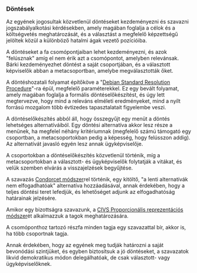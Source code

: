 ### Döntések

Az egyének jogosultak közvetlenül döntéseket kezdeményezni és szavazni jogszabályalkotási kérdésekben, amely magában foglalja a célok és a költségvetés meghatározását, és a választást a megfelelő képzettségű jelöltek közül a különböző hatalmi ágak vezető pozícióiba.

A döntéseket a fa csomópontjaiban lehet kezdeményezni, és azok "felúsznak" amíg el nem érik azt a csomópontot, amelyben relevánsak. Bárki kezdeményezhet döntést a saját csoportjában, és a választott képviselők abban a metacsoportban, amelybe megválasztották őket.

A döntéshozatali folyamat építőköve a "[Debian Standard Resolution Procedure](https://www.debian.org/vote/howto_follow)"-ra épül, megfelelő paraméterekkel. Ez egy bevált folyamat, amely magában foglalja a formális döntéselőkészítést, és úgy lett megtervezve, hogy mind a releváns elméleti eredményeket, mind a nyílt forrású mozgalom több évtizedes tapasztalatait figyelembe veszi.

A döntéselőkészítés abból áll, hogy összegyűjt egy menüt a döntés lehetséges alternatíváiból. Egy döntési alternatíva akkor lesz része a menünek, ha megfelel néhány kritériumnak \(megfelelő számú támogató egy csoportban, a metacsoportokban pedig a képesség, hogy felússzon addig\). Az alternatívát javasló egyén lesz annak ügyképviselője.

A csoportokban a döntéselőkészítés közvetlenül történik, míg a metacsoportokban a választott- és ügyképviselők folytatják a vitákat, és velük szemben elvárás a visszajelzések begyűjtése.

A szavazás [Condorcet módszer](https://hu.wikipedia.org/wiki/Condorcet-módszer)rel történik, egy kitöltő, "a lenti alternatívák nem elfogadhatóak" alternatíva hozzáadásával, annak érdekében, hogy a teljes döntési teret lefedjük, és lehetőséget adjunk az elfogadhatóság  határainak jelzésére.

Amikor egy bizottságra szavazunk, a [CIVS Proporcionális reprezentációs módszer](http://civs.cs.cornell.edu/proportional.html)ét alkalmazzuk a tagok meghatározására.

A csomóponthoz tartozó részfa minden tagja egy szavazattal bír, akkor is, ha több csoportnak tagja. 

Annak érdekében, hogy az egyének meg tudják határozni a saját bevonódási szintjüket, és egyben biztosítsuk a jó döntéseket, a szavazatok likvid demokratikus módon delegálhatóak, de csak választott-  vagy ügyképviselőknek.

